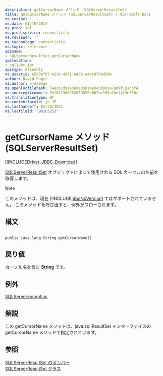 ```yaml
---
description: getCursorName メソッド (SQLServerResultSet)
title: getCursorName メソッド (SQLServerResultSet) | Microsoft Docs
ms.custom: ''
ms.date: 01/19/2017
ms.prod: sql
ms.prod_service: connectivity
ms.reviewer: ''
ms.technology: connectivity
ms.topic: reference
apiname:
- SQLServerResultSet.getCursorName
apilocation:
- sqljdbc.jar
apitype: Assembly
ms.assetid: e5b3af67-423a-4551-a4c6-a4bc076bd504
author: David-Engel
ms.author: v-daenge
ms.openlocfilehash: 54ec61d91a360e0381aa9e0b969a7a09f191cbf4
ms.sourcegitcommit: 33f0f190f962059826e002be165a2bef4f9e350c
ms.translationtype: HT
ms.contentlocale: ja-JP
ms.lasthandoff: 01/30/2021
ms.locfileid: "99163253"
---
```

# <a name="getcursorname-method-sqlserverresultset"></a>getCursorName メソッド (SQLServerResultSet)
[!INCLUDE[Driver_JDBC_Download](../../../includes/driver_jdbc_download.md)]

  [SQLServerResultSet](../../../connect/jdbc/reference/sqlserverresultset-class.md) オブジェクトによって使用される SQL カーソルの名前を取得します。  
  
> [!NOTE]  
>  このメソッドは、現在 [!INCLUDE[jdbcNoVersion](../../../includes/jdbcnoversion_md.md)] ではサポートされていません。 このメソッドを呼び出すと、例外がスローされます。  
  
## <a name="syntax"></a>構文  
  
```  
  
public java.lang.String getCursorName()  
```  
  
## <a name="return-value"></a>戻り値  
 カーソル名を含む **String** です。  
  
## <a name="exceptions"></a>例外  
 [SQLServerException](../../../connect/jdbc/reference/sqlserverexception-class.md)  
  
## <a name="remarks"></a>解説  
 この getCursorName メソッドは、java.sql.ResultSet インターフェイスの getCursorName メソッドで指定されています。  
  
## <a name="see-also"></a>参照  
 [SQLServerResultSet のメンバー](../../../connect/jdbc/reference/sqlserverresultset-members.md)   
 [SQLServerResultSet クラス](../../../connect/jdbc/reference/sqlserverresultset-class.md)  
  
  
